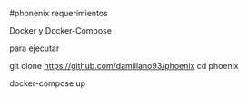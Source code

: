 #phonenix
requerimientos

Docker y Docker-Compose

para ejecutar 

git clone https://github.com/damillano93/phoenix
cd phoenix 

docker-compose up 
